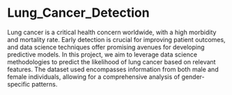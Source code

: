 # Lung_Cancer_Detection
Lung cancer is a critical health concern worldwide, with a high morbidity and mortality rate. Early detection is crucial for improving patient outcomes, and data science techniques offer promising avenues for developing predictive models. In this project, we aim to leverage data science methodologies to predict the likelihood of lung cancer based on relevant features. The dataset used encompasses information from both male and female individuals, allowing for a comprehensive analysis of gender-specific patterns.
